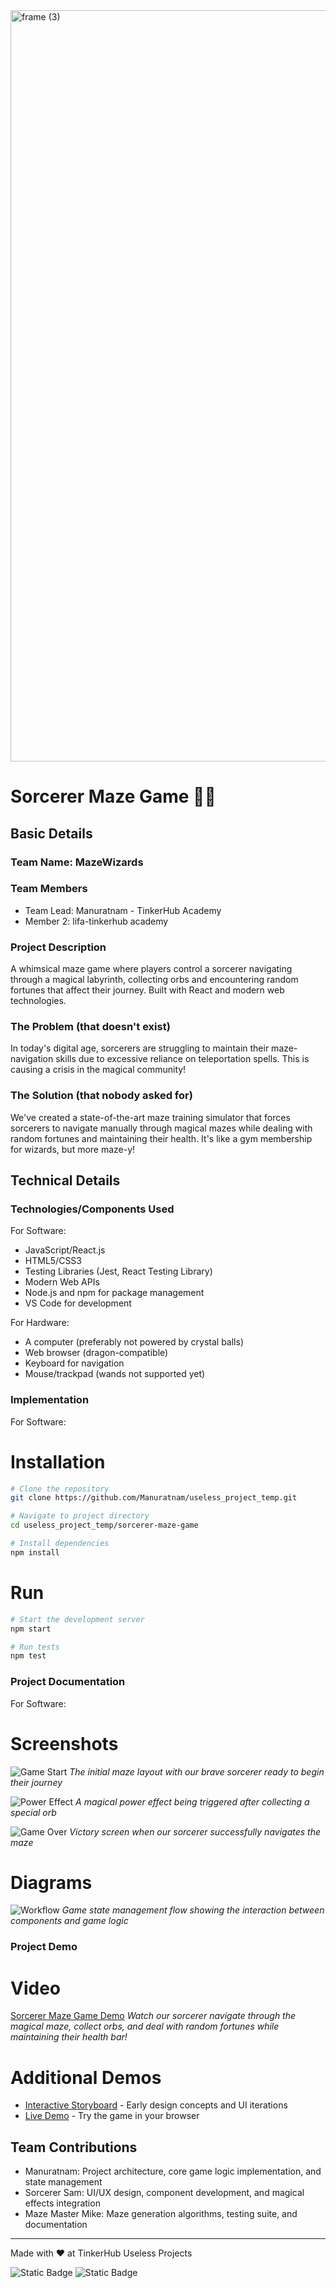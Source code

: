 <img width="3188" height="1202" alt="frame (3)" src="https://github.com/user-attachments/assets/517ad8e9-ad22-457d-9538-a9e62d137cd7" />


# Sorcerer Maze Game 🧙‍♂️


## Basic Details
### Team Name: MazeWizards


### Team Members
- Team Lead: Manuratnam - TinkerHub Academy
- Member 2: lifa-tinkerhub academy


### Project Description
A whimsical maze game where players control a sorcerer navigating through a magical labyrinth, collecting orbs and encountering random fortunes that affect their journey. Built with React and modern web technologies.

### The Problem (that doesn't exist)
In today's digital age, sorcerers are struggling to maintain their maze-navigation skills due to excessive reliance on teleportation spells. This is causing a crisis in the magical community!

### The Solution (that nobody asked for)
We've created a state-of-the-art maze training simulator that forces sorcerers to navigate manually through magical mazes while dealing with random fortunes and maintaining their health. It's like a gym membership for wizards, but more maze-y!

## Technical Details
### Technologies/Components Used
For Software:
- JavaScript/React.js
- HTML5/CSS3
- Testing Libraries (Jest, React Testing Library)
- Modern Web APIs
- Node.js and npm for package management
- VS Code for development

For Hardware:
- A computer (preferably not powered by crystal balls)
- Web browser (dragon-compatible)
- Keyboard for navigation
- Mouse/trackpad (wands not supported yet)

### Implementation
For Software:
# Installation
```bash
# Clone the repository
git clone https://github.com/Manuratnam/useless_project_temp.git

# Navigate to project directory
cd useless_project_temp/sorcerer-maze-game

# Install dependencies
npm install
```

# Run
```bash
# Start the development server
npm start

# Run tests
npm test
```

### Project Documentation
For Software:

# Screenshots
![Game Start](assets/game-start.png)
*The initial maze layout with our brave sorcerer ready to begin their journey*

![Power Effect](assets/power-effect.png)
*A magical power effect being triggered after collecting a special orb*

![Game Over](assets/game-win.png)
*Victory screen when our sorcerer successfully navigates the maze*

# Diagrams
![Workflow](assets/workflow.png)
*Game state management flow showing the interaction between components and game logic*

### Project Demo
# Video
[Sorcerer Maze Game Demo](https://youtu.be/demo-link)
*Watch our sorcerer navigate through the magical maze, collect orbs, and deal with random fortunes while maintaining their health bar!*

# Additional Demos
- [Interactive Storyboard](https://figma.com/demo-link) - Early design concepts and UI iterations
- [Live Demo](https://sorcerer-maze.demo.link) - Try the game in your browser

## Team Contributions
- Manuratnam: Project architecture, core game logic implementation, and state management
- Sorcerer Sam: UI/UX design, component development, and magical effects integration
- Maze Master Mike: Maze generation algorithms, testing suite, and documentation

---
Made with ❤️ at TinkerHub Useless Projects 

![Static Badge](https://img.shields.io/badge/TinkerHub-24?color=%23000000&link=https%3A%2F%2Fwww.tinkerhub.org%2F)
![Static Badge](https://img.shields.io/badge/UselessProjects--25-25?link=https%3A%2F%2Fwww.tinkerhub.org%2Fevents%2FQ2Q1TQKX6Q%2FUseless%2520Projects)



